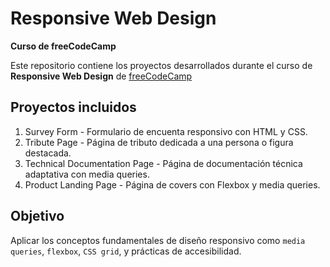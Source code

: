 # Responsive Web Design
**Curso de freeCodeCamp**

Este repositorio contiene los proyectos desarrollados durante el curso de **Responsive Web Design** de [freeCodeCamp](https://www.freecodecamp.org/learn/2022/responsive-web-design/)

## Proyectos incluidos

1. Survey Form - Formulario de encuenta responsivo con HTML y CSS.
2. Tribute Page - Página de tributo dedicada a una persona o figura destacada.
3. Technical Documentation Page - Página de documentación técnica adaptativa con media queries.
4. Product Landing Page - Página de covers con Flexbox y media queries.

## Objetivo

Aplicar los conceptos fundamentales de diseño responsivo como `media queries`, `flexbox`, `CSS grid`, y prácticas de accesibilidad.